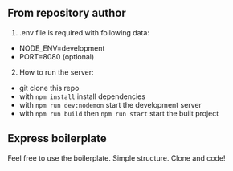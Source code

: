 ## From repository author
1. .env file is required with following data:
- NODE_ENV=development
- PORT=8080 (optional)

2. How to run the server:
- git clone this repo
- with `npm install` install dependencies
- with `npm run dev:nodemon` start the development server
- with `npm run build` then `npm run start` start the built project

## Express boilerplate

Feel free to use the boilerplate. Simple structure. Clone and code!